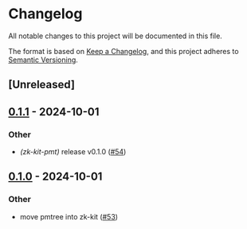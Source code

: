 # Changelog

All notable changes to this project will be documented in this file.

The format is based on [Keep a Changelog](https://keepachangelog.com/en/1.0.0/),
and this project adheres to [Semantic Versioning](https://semver.org/spec/v2.0.0.html).

## [Unreleased]

## [0.1.1](https://github.com/privacy-scaling-explorations/zk-kit.rust/compare/zk-kit-pmt-v0.1.0...zk-kit-pmt-v0.1.1) - 2024-10-01

### Other
- *(zk-kit-pmt)* release v0.1.0 ([#54](https://github.com/privacy-scaling-explorations/zk-kit.rust/pull/54))

## [0.1.0](https://github.com/privacy-scaling-explorations/zk-kit.rust/releases/tag/zk-kit-pmt-v0.1.0) - 2024-10-01

### Other

- move pmtree into zk-kit ([#53](https://github.com/privacy-scaling-explorations/zk-kit.rust/pull/53))
